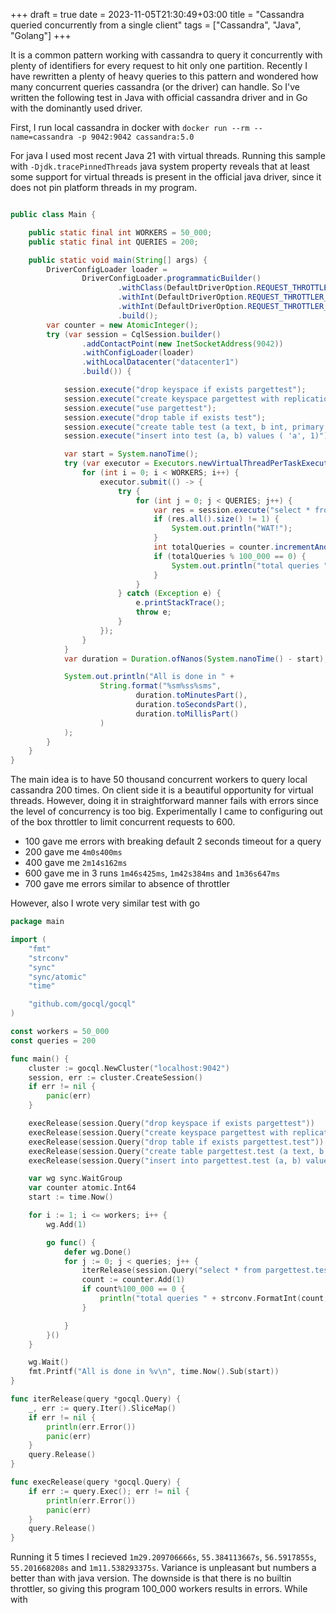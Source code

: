 +++
draft = true
date = 2023-11-05T21:30:49+03:00
title = "Cassandra queried concurrently from a single client"
tags = ["Cassandra", "Java", "Golang"]
+++ 

It is a common pattern working with cassandra to query it concurrently with plenty of identifiers for every request to 
hit only one partition.  Recently I have rewritten a plenty of heavy queries to this pattern and wondered how many 
concurrent queries cassandra (or the driver) can handle. So I've written the following test in Java with official 
cassandra driver and in Go with the dominantly used driver. 

First, I run local cassandra in docker with `docker run --rm --name=cassandra -p 9042:9042 cassandra:5.0`

For java I used most recent Java 21 with virtual threads. Running this sample with `-Djdk.tracePinnedThreads` java 
system property reveals that at least some support for virtual threads is present in the official java driver, since it 
does not pin platform threads in my program.

```java

public class Main {

    public static final int WORKERS = 50_000;
    public static final int QUERIES = 200;

    public static void main(String[] args) {
        DriverConfigLoader loader =
                DriverConfigLoader.programmaticBuilder()
                        .withClass(DefaultDriverOption.REQUEST_THROTTLER_CLASS, ConcurrencyLimitingRequestThrottler.class)
                        .withInt(DefaultDriverOption.REQUEST_THROTTLER_MAX_CONCURRENT_REQUESTS, 600)
                        .withInt(DefaultDriverOption.REQUEST_THROTTLER_MAX_QUEUE_SIZE, 100_000)
                        .build();
        var counter = new AtomicInteger();
        try (var session = CqlSession.builder()
                .addContactPoint(new InetSocketAddress(9042))
                .withConfigLoader(loader)
                .withLocalDatacenter("datacenter1")
                .build()) {

            session.execute("drop keyspace if exists pargettest");
            session.execute("create keyspace pargettest with replication = {'class' : 'SimpleStrategy', 'replication_factor' : 1}");
            session.execute("use pargettest");
            session.execute("drop table if exists test");
            session.execute("create table test (a text, b int, primary key(a))");
            session.execute("insert into test (a, b) values ( 'a', 1)");

            var start = System.nanoTime();
            try (var executor = Executors.newVirtualThreadPerTaskExecutor()) {
                for (int i = 0; i < WORKERS; i++) {
                    executor.submit(() -> {
                        try {
                            for (int j = 0; j < QUERIES; j++) {
                                var res = session.execute("select * from test where a=?", "a");
                                if (res.all().size() != 1) {
                                    System.out.println("WAT!");
                                }
                                int totalQueries = counter.incrementAndGet();
                                if (totalQueries % 100_000 == 0) {
                                    System.out.println("total queries " + totalQueries);
                                }
                            }
                        } catch (Exception e) {
                            e.printStackTrace();
                            throw e;
                        }
                    });
                }
            }
            var duration = Duration.ofNanos(System.nanoTime() - start);

            System.out.println("All is done in " +
                    String.format("%sm%ss%sms",
                            duration.toMinutesPart(),
                            duration.toSecondsPart(),
                            duration.toMillisPart()
                    )
            );
        }
    }
}
```
The main idea is to have 50 thousand concurrent workers to query local cassandra 200 times. On client side it is a 
beautiful opportunity for virtual threads. However, doing it in straightforward manner fails with errors since the level
of concurrency is too big. Experimentally I came to configuring out of the box throttler to limit concurrent requests 
to 600.
- 100 gave me errors with breaking default 2 seconds timeout for a query
- 200 gave me `4m0s400ms` 
- 400 gave me `2m14s162ms`
- 600 gave me in 3 runs `1m46s425ms`, `1m42s384ms` and `1m36s647ms`
- 700 gave me errors similar to absence of throttler

However, also I wrote very similar test with go 
```go
package main

import (
	"fmt"
	"strconv"
	"sync"
	"sync/atomic"
	"time"

	"github.com/gocql/gocql"
)

const workers = 50_000
const queries = 200

func main() {
	cluster := gocql.NewCluster("localhost:9042")
	session, err := cluster.CreateSession()
	if err != nil {
		panic(err)
	}

	execRelease(session.Query("drop keyspace if exists pargettest"))
	execRelease(session.Query("create keyspace pargettest with replication = {'class' : 'SimpleStrategy', 'replication_factor' : 1}"))
	execRelease(session.Query("drop table if exists pargettest.test"))
	execRelease(session.Query("create table pargettest.test (a text, b int, primary key(a))"))
	execRelease(session.Query("insert into pargettest.test (a, b) values ( 'a', 1)"))

	var wg sync.WaitGroup
	var counter atomic.Int64
	start := time.Now()

	for i := 1; i <= workers; i++ {
		wg.Add(1)

		go func() {
			defer wg.Done()
			for j := 0; j < queries; j++ {
				iterRelease(session.Query("select * from pargettest.test where a='a'"))
				count := counter.Add(1)
				if count%100_000 == 0 {
					println("total queries " + strconv.FormatInt(count, 10))
				}

			}
		}()
	}

	wg.Wait()
	fmt.Printf("All is done in %v\n", time.Now().Sub(start))
}

func iterRelease(query *gocql.Query) {
	_, err := query.Iter().SliceMap()
	if err != nil {
		println(err.Error())
		panic(err)
	}
	query.Release()
}

func execRelease(query *gocql.Query) {
	if err := query.Exec(); err != nil {
		println(err.Error())
		panic(err)
	}
	query.Release()
}
```

Running it 5 times I recieved `1m29.209706666s`, `55.384113667s`, `56.5917855s`, `55.201668208s` and `1m11.538293375s`. 
Variance is unpleasant but numbers a better than with java version. The downside is that there is no builtin throttler, 
so giving this program 100_000 workers results in errors. While with 
